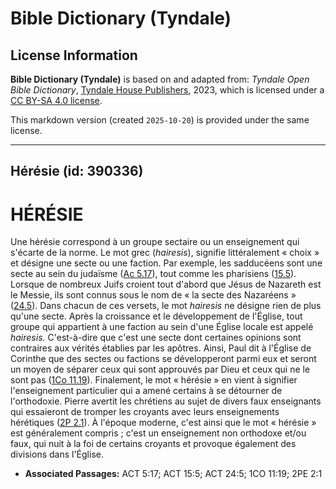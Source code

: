 # Bible Dictionary (Tyndale)

## License Information

**Bible Dictionary (Tyndale)** is based on and adapted from: _Tyndale Open Bible Dictionary_, [Tyndale House Publishers](https://tyndaleopenresources.com/), 2023, which is licensed under a [CC BY-SA 4.0 license](https://creativecommons.org/licenses/by-sa/4.0/legalcode.en).

This markdown version (created `2025-10-20`) is provided under the same license.



--------------------------------

## Hérésie (id: 390336)

HÉRÉSIE
=======

Une hérésie correspond à un groupe sectaire ou un enseignement qui s'écarte de la norme. Le mot grec (*hairesis*), signifie littéralement « choix » et désigne une secte ou une faction. Par exemple, les sadducéens sont une secte au sein du judaïsme ([Ac 5\.17](https://ref.ly/Acts5:17)), tout comme les pharisiens ([15\.5](https://ref.ly/Acts15:5)). Lorsque de nombreux Juifs croient tout d'abord que Jésus de Nazareth est le Messie, ils sont connus sous le nom de « la secte des Nazaréens » ([24\.5](https://ref.ly/Acts24:5)). Dans chacun de ces versets, le mot *hairesis* ne désigne rien de plus qu'une secte. Après la croissance et le développement de l'Église, tout groupe qui appartient à une faction au sein d'une Église locale est appelé *hairesis.* C'est\-à\-dire que c'est une secte dont certaines opinions sont contraires aux vérités établies par les apôtres. Ainsi, Paul dit à l'Église de Corinthe que des sectes ou factions se développeront parmi eux et seront un moyen de séparer ceux qui sont approuvés par Dieu et ceux qui ne le sont pas ([1Co 11\.19](https://ref.ly/1Cor11:19)). Finalement, le mot « hérésie » en vient à signifier l'enseignement particulier qui a amené certains à se détourner de l'orthodoxie. Pierre avertit les chrétiens au sujet de divers faux enseignants qui essaieront de tromper les croyants avec leurs enseignements hérétiques ([2P 2\.1](https://ref.ly/2Pet2:1)). À l'époque moderne, c'est ainsi que le mot « hérésie » est généralement compris ; c'est un enseignement non orthodoxe et/ou faux, qui nuit à la foi de certains croyants et provoque également des divisions dans l'Église.

* **Associated Passages:** ACT 5:17; ACT 15:5; ACT 24:5; 1CO 11:19; 2PE 2:1

